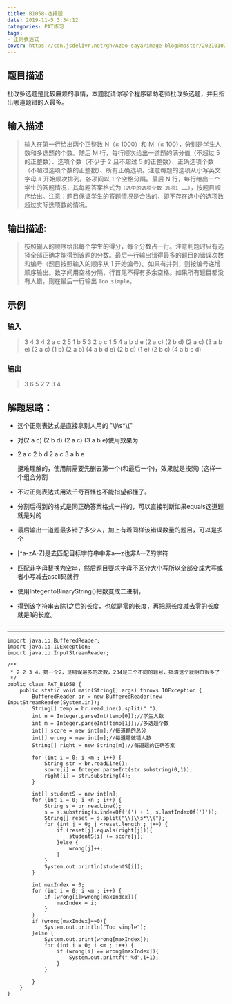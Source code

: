 ```yaml
---
title: B1058-选择题 
date: 2019-11-5 3:34:12 
categories: PAT练习
tags:
- 正则表达式
cover: https://cdn.jsdelivr.net/gh/Azao-saya/image-blog@master/20210102/id=57171771(BoCuden).50wbrbiulzc0.jpg
---
```


## 题目描述 <!--more-->

 批改多选题是比较麻烦的事情，本题就请你写个程序帮助老师批改多选题，并且指出哪道题错的人最多。 

## 输入描述

>输入在第一行给出两个正整数 N（≤ 1000）和 M（≤ 100），分别是学生人数和多选题的个数。随后 M 行，每行顺次给出一道题的满分值（不超过 5 的正整数）、选项个数（不少于 2 且不超过 5 的正整数）、正确选项个数（不超过选项个数的正整数）、所有正确选项。注意每题的选项从小写英文字母 a 开始顺次排列。各项间以 1 个空格分隔。最后 N 行，每行给出一个学生的答题情况，其每题答案格式为 `(选中的选项个数 选项1 ……)`，按题目顺序给出。注意：题目保证学生的答题情况是合法的，即不存在选中的选项数超过实际选项数的情况。 

## 输出描述:

>按照输入的顺序给出每个学生的得分，每个分数占一行。注意判题时只有选择全部正确才能得到该题的分数。最后一行输出错得最多的题目的错误次数和编号（题目按照输入的顺序从 1 开始编号）。如果有并列，则按编号递增顺序输出。数字间用空格分隔，行首尾不得有多余空格。如果所有题目都没有人错，则在最后一行输出 `Too simple`。 

## 示例

### 输入

> 3 4 
> 3 4 2 a c
> 2 5 1 b
> 5 3 2 b c
> 1 5 4 a b d e
> (2 a c) (2 b d) (2 a c) (3 a b e)
> (2 a c) (1 b) (2 a b) (4 a b d e)
> (2 b d) (1 e) (2 b c) (4 a b c d)

### 输出

> 3
> 6
> 5
> 2 2 3 4

## 解题思路：

- 这个正则表达式是直接拿别人用的 "\\)\\s*\\("

- 对(2 a c)  (2 b d)  (2 a c)  (3 a b e)使用效果为

- 2 a c
  2 b d
  2 a c
  3 a b e

  挺难理解的，使用前需要先删去第一个(和最后一个)，效果就是按照)  (这样一个组合分割

- 不过正则表达式用法千奇百怪也不能指望都懂了。

- 分割后得到的格式是同正确答案格式一样的，可以直接判断如果equals这道题就是对的

- 最后输出一道题最多错了多少人，加上有着同样该错误数量的题目，可以是多个

- [^a-zA-Z]是去匹配目标字符串中非a—z也非A—Z的字符 

- 匹配非字母替换为空串，然后题目要求字母不区分大小写所以全部变成大写或者小写减去ascll码就行

- 使用Integer.toBinaryString()把数变成二进制，

-  得到该字符串去除1之后的长度，也就是零的长度，再把原长度减去零的长度就是1的长度。

---

---



```
import java.io.BufferedReader;
import java.io.IOException;
import java.io.InputStreamReader;

/**
 * 2 2 3 4，第一个2，是错误最多的次数，234是三个不同的题号，搞清这个就明白很多了
 */
public class PAT_B1058 {
    public static void main(String[] args) throws IOException {
        BufferedReader br = new BufferedReader(new InputStreamReader(System.in));
        String[] temp = br.readLine().split(" ");
        int n = Integer.parseInt(temp[0]);//学生人数
        int m = Integer.parseInt(temp[1]);//多选题个数
        int[] score = new int[m];//每道题的总分
        int[] wrong = new int[m];//每道题做错人数
        String[] right = new String[m];//每道题的正确答案

        for (int i = 0; i <m ; i++) {
            String str = br.readLine();
            score[i] = Integer.parseInt(str.substring(0,1));
            right[i] = str.substring(4);
        }

        int[] studentS = new int[n];
        for (int i = 0; i <n ; i++) {
            String s = br.readLine();
            s = s.substring(s.indexOf('(') + 1, s.lastIndexOf(')'));
            String[] reset = s.split("\\)\\s*\\(");
            for (int j = 0; j <reset.length ; j++) {
                if (reset[j].equals(right[j])){
                    studentS[i] += score[j];
                }else {
                    wrong[j]++;
                }
            }
            System.out.println(studentS[i]);
        }

        int maxIndex = 0;
        for (int i = 0; i <m ; i++) {
            if (wrong[i]>wrong[maxIndex]){
                maxIndex = i;
            }
        }
        if (wrong[maxIndex]==0){
            System.out.println("Too simple");
        }else {
            System.out.print(wrong[maxIndex]);
            for (int i = 0; i <m ; i++) {
                if (wrong[i] == wrong[maxIndex]){
                    System.out.printf(" %d",i+1);
                }
            }

        }
    }
}
```

